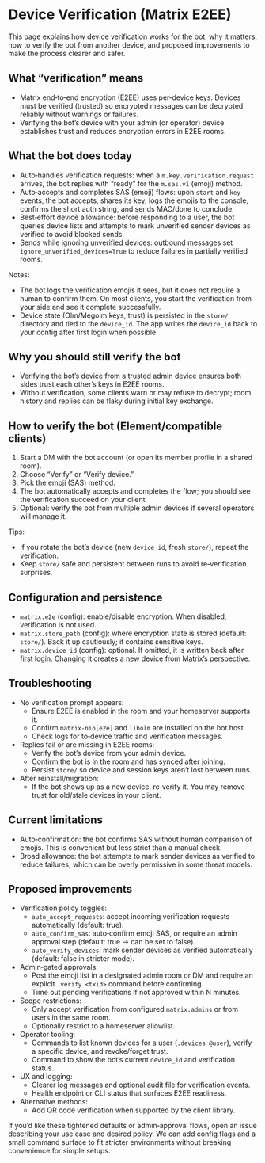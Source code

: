 # Device Verification (Matrix E2EE)

This page explains how device verification works for the bot, why it matters, how to verify the bot from another device, and proposed improvements to make the process clearer and safer.

## What “verification” means

- Matrix end‑to‑end encryption (E2EE) uses per‑device keys. Devices must be verified (trusted) so encrypted messages can be decrypted reliably without warnings or failures.
- Verifying the bot’s device with your admin (or operator) device establishes trust and reduces encryption errors in E2EE rooms.

## What the bot does today

- Auto‑handles verification requests: when a `m.key.verification.request` arrives, the bot replies with “ready” for the `m.sas.v1` (emoji) method.
- Auto‑accepts and completes SAS (emoji) flows: upon `start` and `key` events, the bot accepts, shares its key, logs the emojis to the console, confirms the short auth string, and sends MAC/done to conclude.
- Best‑effort device allowance: before responding to a user, the bot queries device lists and attempts to mark unverified sender devices as verified to avoid blocked sends.
- Sends while ignoring unverified devices: outbound messages set `ignore_unverified_devices=True` to reduce failures in partially verified rooms.

Notes:

- The bot logs the verification emojis it sees, but it does not require a human to confirm them. On most clients, you start the verification from your side and see it complete successfully.
- Device state (Olm/Megolm keys, trust) is persisted in the `store/` directory and tied to the `device_id`. The app writes the `device_id` back to your config after first login when possible.

## Why you should still verify the bot

- Verifying the bot’s device from a trusted admin device ensures both sides trust each other’s keys in E2EE rooms.
- Without verification, some clients warn or may refuse to decrypt; room history and replies can be flaky during initial key exchange.

## How to verify the bot (Element/compatible clients)

1. Start a DM with the bot account (or open its member profile in a shared room).
2. Choose “Verify” or “Verify device.”
3. Pick the emoji (SAS) method.
4. The bot automatically accepts and completes the flow; you should see the verification succeed on your client.
5. Optional: verify the bot from multiple admin devices if several operators will manage it.

Tips:

- If you rotate the bot’s device (new `device_id`, fresh `store/`), repeat the verification.
- Keep `store/` safe and persistent between runs to avoid re‑verification surprises.

## Configuration and persistence

- `matrix.e2e` (config): enable/disable encryption. When disabled, verification is not used.
- `matrix.store_path` (config): where encryption state is stored (default: `store/`). Back it up cautiously; it contains sensitive keys.
- `matrix.device_id` (config): optional. If omitted, it is written back after first login. Changing it creates a new device from Matrix’s perspective.

## Troubleshooting

- No verification prompt appears:
  - Ensure E2EE is enabled in the room and your homeserver supports it.
  - Confirm `matrix-nio[e2e]` and `libolm` are installed on the bot host.
  - Check logs for to‑device traffic and verification messages.
- Replies fail or are missing in E2EE rooms:
  - Verify the bot’s device from your admin device.
  - Confirm the bot is in the room and has synced after joining.
  - Persist `store/` so device and session keys aren’t lost between runs.
- After reinstall/migration:
  - If the bot shows up as a new device, re‑verify it. You may remove trust for old/stale devices in your client.

## Current limitations

- Auto‑confirmation: the bot confirms SAS without human comparison of emojis. This is convenient but less strict than a manual check.
- Broad allowance: the bot attempts to mark sender devices as verified to reduce failures, which can be overly permissive in some threat models.

## Proposed improvements

- Verification policy toggles:
  - `auto_accept_requests`: accept incoming verification requests automatically (default: true).
  - `auto_confirm_sas`: auto‑confirm emoji SAS, or require an admin approval step (default: true → can be set to false).
  - `auto_verify_devices`: mark sender devices as verified automatically (default: false in stricter mode).
- Admin‑gated approvals:
  - Post the emoji list in a designated admin room or DM and require an explicit `.verify <txid>` command before confirming.
  - Time out pending verifications if not approved within N minutes.
- Scope restrictions:
  - Only accept verification from configured `matrix.admins` or from users in the same room.
  - Optionally restrict to a homeserver allowlist.
- Operator tooling:
  - Commands to list known devices for a user (`.devices @user`), verify a specific device, and revoke/forget trust.
  - Command to show the bot’s current `device_id` and verification status.
- UX and logging:
  - Clearer log messages and optional audit file for verification events.
  - Health endpoint or CLI status that surfaces E2EE readiness.
- Alternative methods:
  - Add QR code verification when supported by the client library.

If you’d like these tightened defaults or admin‑approval flows, open an issue describing your use case and desired policy. We can add config flags and a small command surface to fit stricter environments without breaking convenience for simple setups.

